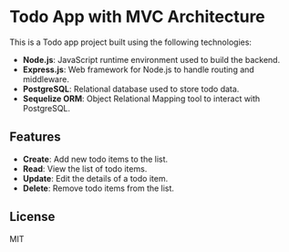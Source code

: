 # Todo App with MVC Architecture

This is a Todo app project built using the following technologies:

- **Node.js**: JavaScript runtime environment used to build the backend.
- **Express.js**: Web framework for Node.js to handle routing and middleware.
- **PostgreSQL**: Relational database used to store todo data.
- **Sequelize ORM**: Object Relational Mapping tool to interact with PostgreSQL.

## Features

- **Create**: Add new todo items to the list.
- **Read**: View the list of todo items.
- **Update**: Edit the details of a todo item.
- **Delete**: Remove todo items from the list.

## License

MIT
